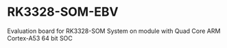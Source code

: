 # RK3328-SOM-EBV
Evaluation board for RK3328-SOM System on module with Quad Core ARM Cortex-A53 64 bit SOC
